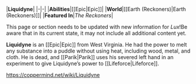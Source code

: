 |**Liquidyne**|
|-|-|
|**Abilities**|[[Epic\|Epic]]|
|**World**|[[Earth (Reckoners)\|Earth (Reckoners)]]|
|**Featured In**|*The Reckoners*|

This page or section needs to be updated with new information for *Lux*!Be aware that in its current state, it may not include all additional content yet.

**Liquidyne** is an [[Epic\|Epic]] from West Virginia. He had the power to melt any substance into a puddle without using heat, including wood, metal, and cloth. He is dead, and [[Parik\|Parik]] uses his severed left hand in an experiment to give Liquidyne’s power to [[Lifeforce\|Lifeforce]].



https://coppermind.net/wiki/Liquidyne